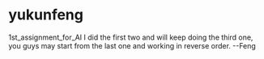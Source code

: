 # yukunfeng
1st_assignment_for_AI
I did the first two and will keep doing the third one, you guys may start from the last one
and working in reverse order. --Feng

